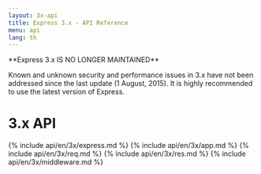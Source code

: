 ```yaml
---
layout: 3x-api
title: Express 3.x - API Reference
menu: api
lang: th
---
```

<div id="api-doc" markdown="1">

  <div class="doc-box doc-warn" markdown="1">
  **Express 3.x IS NO LONGER MAINTAINED**

  Known and unknown security and performance issues in 3.x have not been addressed since the last update (1 August, 2015). It is highly recommended to use the latest version of Express.
  </div>

  <h1>3.x API</h1>

  {% include api/en/3x/express.md %}
  {% include api/en/3x/app.md %}
  {% include api/en/3x/req.md %}
  {% include api/en/3x/res.md %}
  {% include api/en/3x/middleware.md %}

</div>
